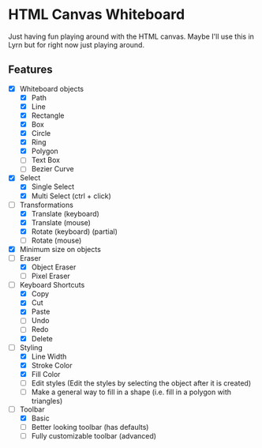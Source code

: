 # HTML Canvas Whiteboard

Just having fun playing around with the HTML canvas. Maybe I'll use this in Lyrn but for right now just playing around.

## Features
- [x] Whiteboard objects
  - [x] Path
  - [x] Line
  - [x] Rectangle
  - [x] Box
  - [x] Circle
  - [x] Ring
  - [x] Polygon
  - [ ] Text Box
  - [ ] Bezier Curve
- [x] Select
  - [x] Single Select
  - [x] Multi Select (ctrl + click)
- [ ] Transformations
  - [x] Translate (keyboard)
  - [x] Translate (mouse)
  - [x] Rotate (keyboard) (partial)
  - [ ] Rotate (mouse)
- [x] Minimum size on objects
- [ ] Eraser
  - [x] Object Eraser
  - [ ] Pixel Eraser
- [ ] Keyboard Shortcuts
  - [x] Copy
  - [x] Cut
  - [x] Paste
  - [ ] Undo
  - [ ] Redo
  - [x] Delete
- [ ] Styling
  - [x] Line Width
  - [x] Stroke Color
  - [x] Fill Color
  - [ ] Edit styles (Edit the styles by selecting the object after it is created)
  - [ ] Make a general way to fill in a shape (i.e. fill in a polygon with triangles)
- [ ] Toolbar
  - [x] Basic
  - [ ] Better looking toolbar (has defaults)
  - [ ] Fully customizable toolbar (advanced)